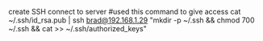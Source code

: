 create SSH connect to server
#used this command to give access
cat ~/.ssh/id_rsa.pub | ssh brad@192.168.1.29 "mkdir -p ~/.ssh && chmod 700 ~/.ssh && cat >>  ~/.ssh/authorized_keys"